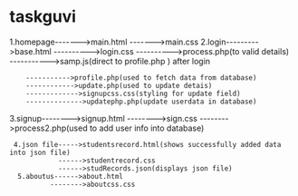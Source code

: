 # taskguvi



1.homepage------->main.html
          ------->main.css
 2.login--------->base.html
        ---------->login.css
        ---------->process.php(to valid details)
        ----------->samp.js(direct to profile.php )
  after login
  
        ----------->profile.php(used to fetch data from database)
        ------------>update.php(used to update detais)
        ------------->signupcss.css(styling for update field)
        -------------->updatephp.php(update userdata in database)
        
   3.signup-------->signup.html
            -------->sign.css
             -------->process2.php(used to add user info into database)
             
     4.json file----->studentsrecord.html(shows successfully added data into json file)
                ------>studentrecord.css
                ------>studRecords.json(displays json file)
      5.aboutus------>about.html
              -------->aboutcss.css
        
        
  
